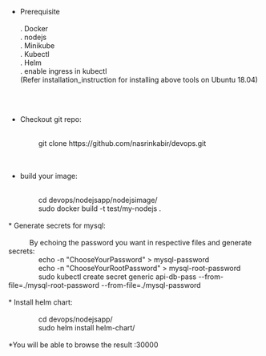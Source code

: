 * Prerequisite <br/><br/>
      . Docker <br/>
      . nodejs <br/>
      . Minikube<br/>
      . Kubectl <br/>
      . Helm <br/>
      . enable ingress in kubectl<br/>
	  (Refer installation_instruction for installing above tools on Ubuntu 18.04)<br/>
<br/>
<br/>

* Checkout git repo:<br/>
<br/>
     git clone https://github.com/nasrinkabir/devops.git<br/>
<br/>
<br/>

* build your image:<br/>
<br/>
     cd devops/nodejsapp/nodejsimage/<br/>
     sudo docker build -t test/my-nodejs . <br/>
</br>
* Generate secrets for mysql:<br/>
<br/>
   By echoing the password you want in respective files and generate secrets: <br/>
     echo -n "ChooseYourPassword" > mysql-password<br/>
     echo -n "ChooseYourRootPassword" > mysql-root-password<br/>
     sudo kubectl create secret generic api-db-pass --from-file=./mysql-root-password --from-file=./mysql-password<br/>
<br/>
* Install helm chart:<br/>
<br/>
     cd devops/nodejsapp/<br/>
     sudo helm install <RELEASE_NAME>  helm-chart/<br/>
<br/>
*You will be able to browse the result <HOST_IP>:30000
